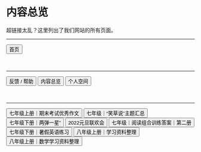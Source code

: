 <link rel="stylesheet" type="text/css" href="style.css">

# 内容总览

超链接太乱？这里列出了我们网站的所有页面。

---

<div class="btn-group">
<a href="https://zz19z-2021-2.github.io/"><button class="button group-right">首页</button></a>
</div>
<p style="clear:both"></p>
<br />

---

<div class="btn-group">
<a href="https://zz19z-2021-2.github.io/feedback.html"><button class="button">反馈 / 帮助</button></a>
<a href="https://zz19z-2021-2.github.io/overview.html"><button class="button">内容总览</button></a>
<a href="https://zz19z-2021-2.github.io/Spaces/spaces.html"><button class="button">个人空间</button></a>
</div>
<p style="clear:both"></p>
<br />

---

<div class="btn-group">
<a href="https://zz19z-2021-2.github.io/七年级上册｜期末考试优秀作文.html"><button class="button">七年级上册｜期末考试优秀作文</button></a>
<a href="https://zz19z-2021-2.github.io/七年级｜笑草说.html"><button class="button">七年级｜“笑草说”主题汇总</button></a>
<a href="https://zz19z-2021-2.github.io/七年级下册｜两弹一星.html"><button class="button">七年级下册｜两弹一星”</button></a>
<a href="https://zz19z-2021-2.github.io/2022元旦联欢会.html"><button class="button">2022元旦联欢会</button></a>
<a href="https://zz19z-2021-2.github.io/七年级｜阅读组合训练答案｜第二册.html"><button class="button">七年级｜阅读组合训练答案｜第二册</button></a>
<a href="https://zz19z-2021-2.github.io/七年级下册｜暑假英语练习.html"><button class="button">七年级下册｜暑假英语练习</button></a>
<a href="https://zz19z-2021-2.github.io/八年级上册｜学习资料整理.html"><button class="button">八年级上册｜学习资料整理</button></a>
<a href="https://zz19z-2021-2.github.io/八年级上册｜数学学习资料整理.html"><button class="button">八年级上册｜数学学习资料整理</button></a>
</div>
<p style="clear:both"></p>

<br />
